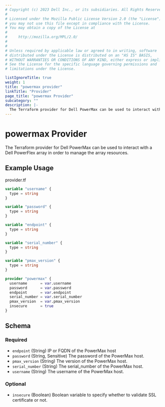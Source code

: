```yaml
---
# Copyright (c) 2023 Dell Inc., or its subsidiaries. All Rights Reserved.
#
# Licensed under the Mozilla Public License Version 2.0 (the "License");
# you may not use this file except in compliance with the License.
# You may obtain a copy of the License at
#
#     http://mozilla.org/MPL/2.0/
#
#
# Unless required by applicable law or agreed to in writing, software
# distributed under the License is distributed on an "AS IS" BASIS,
# WITHOUT WARRANTIES OR CONDITIONS OF ANY KIND, either express or implied.
# See the License for the specific language governing permissions and
# limitations under the License.

listIgnoreTitle: true
weight: 1
title: "powermax provider"
linkTitle: "Provider"
page_title: "powermax Provider"
subcategory: ""
description: |-
  The Terraform provider for Dell PowerMax can be used to interact with a Dell PowerFlex array in order to manage the array resources.
---
```


# powermax Provider

The Terraform provider for Dell PowerMax can be used to interact with a Dell PowerFlex array in order to manage the array resources.

## Example Usage

provider.tf
```terraform
variable "username" {
  type = string
}

variable "password" {
  type = string
}

variable "endpoint" {
  type = string
}

variable "serial_number" {
  type = string
}

variable "pmax_version" {
  type = string
}

provider "powermax" {
  username      = var.username
  password      = var.password
  endpoint      = var.endpoint
  serial_number = var.serial_number
  pmax_version  = var.pmax_version
  insecure      = true
}
```

<!-- schema generated by tfplugindocs -->
## Schema

### Required

- `endpoint` (String) IP or FQDN of the PowerMax host
- `password` (String, Sensitive) The password of the PowerMax host.
- `pmax_version` (String) The version of the PowerMax host.
- `serial_number` (String) The serial_number of the PowerMax host.
- `username` (String) The username of the PowerMax host.

### Optional

- `insecure` (Boolean) Boolean variable to specify whether to validate SSL certificate or not.